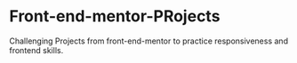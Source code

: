 # Front-end-mentor-PRojects
Challenging Projects from front-end-mentor to practice responsiveness and frontend skills.
